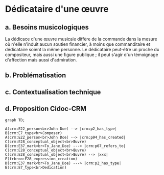 # Dédicataire d'une œuvre

## a. Besoins musicologiques

La dédicace d'une œuvre musicale diffère de la commande dans la mesure où n'elle n'induit aucun soutien financier, à moins que commanditaire et dédicataire soient la même personne. Le dédicataire peut-être un proche du compositeur, mais aussi une figure publique ; il peut s'agir d'un témoignage d'affection mais aussi d'admiration.

## b. Problématisation

## c. Contextualisation technique

## d. Proposition Cidoc-CRM

```mermaid
graph TD;

A(crm:E22_person<br>John Doe) --> |crm:p2_has_type| B(crm:E7_type<br>Composer)
A(crm:E22_person<br>John Doe) --> |crm:p94_has_created| C(crm:E28_conceptual_object<br>Œuvre)
D(crm:E37_mark<br>To_Jane_Doe) ---> |crm:p67_refers_to| C(crm:E28_conceptual_object<br>Œuvre)
C(crm:E28_conceptual_object<br>Œuvre) --> |xxx| F(frbroo:F28_expression_creation)
D(crm:E37_mark<br>To_Jane_Doe) ---> |crm:p2_has_type| E(crm:E7_type<br>Dedication)

```

